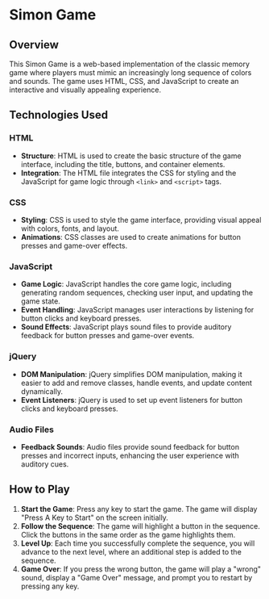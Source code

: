 # Simon Game

## Overview

This Simon Game is a web-based implementation of the classic memory game where players must mimic an increasingly long sequence of colors and sounds. The game uses HTML, CSS, and JavaScript to create an interactive and visually appealing experience.

## Technologies Used

### HTML
- **Structure**: HTML is used to create the basic structure of the game interface, including the title, buttons, and container elements.
- **Integration**: The HTML file integrates the CSS for styling and the JavaScript for game logic through `<link>` and `<script>` tags.

### CSS
- **Styling**: CSS is used to style the game interface, providing visual appeal with colors, fonts, and layout.
- **Animations**: CSS classes are used to create animations for button presses and game-over effects.

### JavaScript
- **Game Logic**: JavaScript handles the core game logic, including generating random sequences, checking user input, and updating the game state.
- **Event Handling**: JavaScript manages user interactions by listening for button clicks and keyboard presses.
- **Sound Effects**: JavaScript plays sound files to provide auditory feedback for button presses and game-over events.

### jQuery
- **DOM Manipulation**: jQuery simplifies DOM manipulation, making it easier to add and remove classes, handle events, and update content dynamically.
- **Event Listeners**: jQuery is used to set up event listeners for button clicks and keyboard presses.

### Audio Files
- **Feedback Sounds**: Audio files provide sound feedback for button presses and incorrect inputs, enhancing the user experience with auditory cues.

## How to Play

1. **Start the Game**: Press any key to start the game. The game will display "Press A Key to Start" on the screen initially.
2. **Follow the Sequence**: The game will highlight a button in the sequence. Click the buttons in the same order as the game highlights them.
3. **Level Up**: Each time you successfully complete the sequence, you will advance to the next level, where an additional step is added to the sequence.
4. **Game Over**: If you press the wrong button, the game will play a "wrong" sound, display a "Game Over" message, and prompt you to restart by pressing any key.

